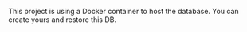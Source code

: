 This project is using a Docker container to host the database. You can create yours and restore this DB.
